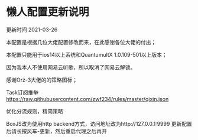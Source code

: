 # 懒人配置更新说明

更新时间 2021-03-26

本配置是根据几位大佬配置修改而来，在此感谢各位大佬的付出；

本配置只能用于ios14以上系统和QuantumultX 1.0.109-501以上版本；

因为我本人不使用网易云听歌，所以取消了网易云解锁。

感谢Orz-3大佬的的策略图标；

Task订阅推举  https://raw.githubusercontent.com/zwf234/rules/master/qixin.json

优化分流规则，精简策略

BoxJS改为使用http backend方式，访问地址改为http://127.0.0.1:9999   更新配置后请长按风车-更新，然后重启代理之后再开

